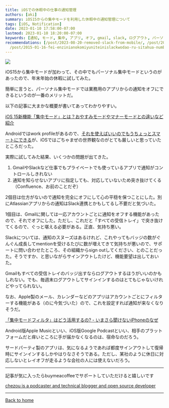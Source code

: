 ```yaml
---
title: iOSでの休暇中の仕事の通知管理
authors: [aki]
summary: iOS15からの集中モードを利用した休暇中の通知管理について
tags: [iOS, Notification]
date: 2023-01-10 17:58:00-07:00
lastmod: 2023-01-10 18:20:00-07:00
keywords: [通知, モード, 集中, アプリ, オフ, gmail, slack, ログアウト, パーソナル, 機能]
recommendations: [/post/2023-08-20-removed-slack-from-mobile/, /post/2016-11-26-icloudnokarendanilai-ruibentosupamuwobi-kerutamenoshe-ding-bian-geng/,
  /post/2015-01-16-fei-enzinianokomiyuniteinislackwodao-ru-sitahua-number-ingress/]
---
```


![](https://images.unsplash.com/photo-1504507926084-34cf0b939964?ixlib=rb-4.0.3&q=80&fm=jpg&crop=entropy&cs=tinysrgb)

iOS15から集中モードが加わって、その中でもパーソナル集中モードというのがあったので、年末年始の休暇に試してみた。

簡単に言うと、パーソナル集中モードでは業務用のアプリからの通知をオフにできるというのが一番のメリットだ。

以下の記事に大まかな概要が書いてあってわかりやすい。

[iOS 15新機能「集中モード」とは？おやすみモードやマナーモードとの違いなど紹介](https://time-space.kddi.com/mobile/20220202/3256)

Androidではwork profileがあるので、[それを使えばいいのでもうちょっとスマートにできる](https://support.google.com/work/android/answer/7029561?hl=ja)が、iOSではごちゃまぜの世界観なのがとても厳しいと思っていたところだった。

実際に試してみた結果、いくつかの問題が出てきた。

1. GmailやSlackなど仕事でもプライベートでも使っているアプリで通知がコントロールしきれない
2. 通知を知らせないアプリに指定しても、対応していないため突き抜けてくる（Confluence、お前のことだぞ）

2個目は仕方がないので通知を完全にオフにして心の平穏を保つことにした。別にAtlassianアプリからの通知はSlack連携とかもしてるし不要だと気づいた。

1個目は、Gmailに関しては一応アカウントごとに通知をオフする機能があったので、それでオフにした。ただし、これだと「すべての受信トレイ」で突き抜けてくるので、ぐっと堪える必要がある。正直、気持ち悪い。

Slackについては、通知のスヌーズはあるけれど、これやってもバッジの数がぐんぐん成長してmentionを受けるたびに数が増えてきて気持ちが悪いので、サポートに問い合わせたところ、その組織からsign outしてください、とのことだった。そうですか、と思いながらサインアウトしたけど、機能要望は出しておいた。

Gmailもすべての受信トレイのバッジ出すならログアウトするほうがいいのかもしれない。でも、毎週末ログアウトしてサインインするのはとてもじゃないけれどやってられない。

なお、Apple製のメール、カレンダーなどのアプリはアカウントごとにフィルターする機能がある（のに今気づいた）ので、これを設定すれば通知が来なくなりそうだ。

[「集中モードフィルタ」はどう活用するの? - いまさら聞けないiPhoneのなぜ](https://news.mynavi.jp/article/20221014-iphone_why)

Android版Apple Musicといい、iOS版Google Podcastといい、相手のプラットフォームだと痒いところに手が届かなくなるのは、宿命なのだろう。

サードパーティ製のアプリは、気になるようであれば都度サインアウトして復帰時にサインインするしかやはりなさそうである。ただし、某社のように休日に対応しないとレイオフが走るような会社の人には使えないだろう。

---

記事が気に入ったらbuymeacoffeeでサポートしていただけると嬉しいです

[chezou is a podcaster and technical blogger and open source developer](https://www.buymeacoffee.com/chezou)

---

[Back to home](https://memo.chezo.uno/)
